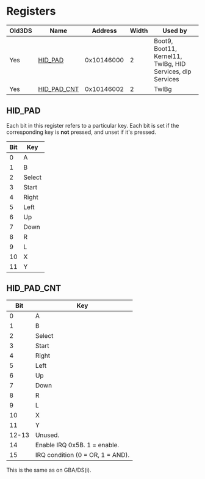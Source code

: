 # Registers

| Old3DS | Name                                   | Address    | Width | Used by                                                    |
|--------|----------------------------------------|------------|-------|------------------------------------------------------------|
| Yes    | [HID_PAD](#HID_PAD "wikilink")         | 0x10146000 | 2     | Boot9, Boot11, Kernel11, TwlBg, HID Services, dlp Services |
| Yes    | [HID_PAD_CNT](#HID_PAD_CNT "wikilink") | 0x10146002 | 2     | TwlBg                                                      |

## HID_PAD

Each bit in this register refers to a particular key. Each bit is set if
the corresponding key is **not** pressed, and unset if it's pressed.

| Bit | Key    |
|-----|--------|
| 0   | A      |
| 1   | B      |
| 2   | Select |
| 3   | Start  |
| 4   | Right  |
| 5   | Left   |
| 6   | Up     |
| 7   | Down   |
| 8   | R      |
| 9   | L      |
| 10  | X      |
| 11  | Y      |

## HID_PAD_CNT

| Bit   | Key                              |
|-------|----------------------------------|
| 0     | A                                |
| 1     | B                                |
| 2     | Select                           |
| 3     | Start                            |
| 4     | Right                            |
| 5     | Left                             |
| 6     | Up                               |
| 7     | Down                             |
| 8     | R                                |
| 9     | L                                |
| 10    | X                                |
| 11    | Y                                |
| 12-13 | Unused.                          |
| 14    | Enable IRQ 0x5B. 1 = enable.     |
| 15    | IRQ condition (0 = OR, 1 = AND). |

This is the same as on GBA/DS(i).